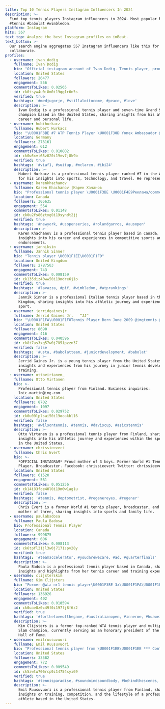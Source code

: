 ```yaml
---
title: Top 10 Tennis Players Instagram Influencers In 2024
description: >-
  Find top tennis players Instagram influencers in 2024. Most popular hashtags:
  #tennis #babolat #wimbledon.
platform: Instagram
hits: 557
text_top: Analyze the best Instagram profiles on inBeat.
text_bottom: >-
  Our search engine aggregates 557 Instagram influencers like this for you to
  collaborate.
profiles:
  - username: ivan_dodig
    fullname: Ivan Dodig
    bio: "Official instagram account of Ivan Dodig. Tennis player, proud father and husband. Davis Cup Winner\U0001F3C6 Olympics games \U0001F948 7 Times Grand Slam Champion \U0001F3C6"
    location: United States
    followers: 26477
    engagement: 556
    commentsToLikes: 0.02565
    id: ck0tsyw4u0i8m0i19qg1r6n5s
    verified: true
    hashtags: '#medjugorje, #stillalottocome, #peace, #love'
    description: >-
      Ivan Dodig is a professional tennis player and seven-time Grand Slam
      champion based in the United States, sharing insights from his athletic
      career and personal life.
  - username: hubihurkacz
    fullname: Hubert Hurkacz
    bio: "\U0001F3BE #7 ATP Tennis Player \U0001F30D Yonex Ambassador @waterdrop \U0001F680 Cars, tech & travel fan."
    location: Germany
    followers: 273161
    engagement: 612
    commentsToLikes: 0.010802
    id: ck0w5xvt65z020i19mv7j8k9b
    verified: true
    hashtags: '#viaf1, #suitup, #mclaren, #ibi24'
    description: >-
      Hubert Hurkacz is a professional tennis player ranked #7 in the ATP, known
      for his insights into sports, technology, and travel. He represents Yonex.
  - username: karenkhachanov
    fullname: Karen Khachanov |Карен Хачанов
    bio: "Professional tennis player \U0001F3BE \U0001F4E9Реклама/commercial skurtser@starwingsports.com"
    location: Canada
    followers: 305635
    engagement: 554
    commentsToLikes: 0.01148
    id: ck0u2fs86ztxg0i19syndt2jj
    verified: true
    hashtags: '#newyork, #usopenseries, #rolandgarros, #ausopen'
    description: >-
      Karen Khachanov is a professional tennis player based in Canada, sharing
      insights into his career and experiences in competitive sports and
      endorsements.
  - username: janniksin
    fullname: Jannik Sinner
    bio: "Tennis player \U0001F1EE\U0001F1F9"
    location: United Kingdom
    followers: 2787503
    engagement: 743
    commentsToLikes: 0.008159
    id: ck135diz40ww50i19ndre6j1o
    verified: true
    hashtags: '#lavazza, #pif, #wimbledon, #atprankings'
    description: >-
      Jannik Sinner is a professional Italian tennis player based in the United
      Kingdom, sharing insights into his athletic journey and experiences in the
      sport.
  - username: jerridgainesjr
    fullname: Jerrid Gaines Jr.   “JJ”
    bio: "\U0001F1FA\U0001F1F8Tennis Player Born June 2009 @imgtennis @babolat"
    location: United States
    followers: 8690
    engagement: 416
    commentsToLikes: 0.040596
    id: ck8t7as3xg57w0j7851pzzn37
    verified: false
    hashtags: '#usta, #babolatteam, #juniordevelopment, #babolat'
    description: >-
      Jerrid Gaines Jr. is a young tennis player from the United States, sharing
      insights and experiences from his journey in junior tennis development and
      training.
  - username: ottovirtanen_
    fullname: Otto Virtanen
    bio: >-
      Professional tennis player from Finland. Business inquiries:
      loic.martin@img.com
    location: United States
    followers: 8702
    engagement: 1097
    commentsToLikes: 0.029752
    id: ck0u00lplsai50i19ocakhl16
    verified: false
    hashtags: '#wilsontennis, #tennis, #daviscup, #asicstennis'
    description: >-
      Otto Virtanen is a professional tennis player from Finland, sharing
      insights into his athletic journey and experiences within the sport. Based
      in the United States.
  - username: chrissieevert
    fullname: Chris Evert
    bio: >-
      *OFFICIAL INSTAGRAM* Proud mother of 3 boys. Former World #1 Tennis
      Player. Broadcaster. Facebook: chrissieevert Twitter: chrissieevert
    location: United States
    followers: 61520
    engagement: 561
    commentsToLikes: 0.051256
    id: ck14i83fce40l0i19n0w1ag1u
    verified: false
    hashtags: '#tennis, #optometrist, #regenereyes, #regener'
    description: >-
      Chris Evert is a former World #1 tennis player, broadcaster, and proud
      mother of three, sharing insights into sports and family life.
  - username: paulabadosa
    fullname: Paula Badosa
    bio: Professional Tennis Player
    location: Canada
    followers: 999875
    engagement: 606
    commentsToLikes: 0.008113
    id: ck6tpfl21jl3w0j7171spv20y
    verified: true
    hashtags: '#teamaccelerator, #youdarewecare, #ad, #quarterfinals'
    description: >-
      Paula Badosa is a professional tennis player based in Canada, sharing
      insights and highlights from her tennis career and training experiences.
  - username: clijsterskim
    fullname: Kim Clijsters
    bio: "Former @wta nr1 tennis player\U0001F3BE 3x\U0001F1FA\U0001F1F8/1x\U0001F1E6\U0001F1FAchamp Doubles champ\U0001F1EB\U0001F1F7\U0001F1EC\U0001F1E7 Honorary president @tennishallofame Co-owner @lv.nightowls \U0001F4E7: info@pine-agency.com"
    location: United States
    followers: 136926
    engagement: 402
    commentsToLikes: 0.018594
    id: ck0uae8z0c49f0i197fj8f6z2
    verified: true
    hashtags: '#fortheloveofthegame, #australianopen, #innerme, #huaweiwatchgt3'
    description: >-
      Kim Clijsters is a former top-ranked WTA tennis player and multiple Grand
      Slam champion, currently serving as an honorary president of the Tennis
      Hall of Fame.
  - username: emilruusuvuori
    fullname: Emil Ruusuvuori
    bio: "Professional tennis player from \U0001F1EB\U0001F1EE *** Contact Sport \U0001F3BE federico.ricci@nsm.fi Commercial \U0001F517 david.tosas@theagencysport.com"
    location: United States
    followers: 33582
    engagement: 772
    commentsToLikes: 0.009549
    id: ck5zwtw706rcp0i14754xyi69
    verified: true
    hashtags: '#tennisparadise, #soundmindsoundbody, #behindthescenes, #theagencyteam'
    description: >-
      Emil Ruusuvuori is a professional tennis player from Finland, sharing
      insights on training, competition, and the lifestyle of a professional
      athlete based in the United States.
---
```


